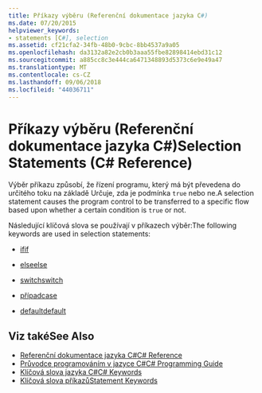 ```yaml
---
title: Příkazy výběru (Referenční dokumentace jazyka C#)
ms.date: 07/20/2015
helpviewer_keywords:
- statements [C#], selection
ms.assetid: cf21cfa2-34fb-48b0-9cbc-8bb4537a9a05
ms.openlocfilehash: da3132a82e2cb0b3aaa55fbe82898414ebd31c12
ms.sourcegitcommit: a885cc8c3e444ca6471348893d5373c6e9e49a47
ms.translationtype: MT
ms.contentlocale: cs-CZ
ms.lasthandoff: 09/06/2018
ms.locfileid: "44036711"
---
```

# <a name="selection-statements-c-reference"></a><span data-ttu-id="61407-102">Příkazy výběru (Referenční dokumentace jazyka C#)</span><span class="sxs-lookup"><span data-stu-id="61407-102">Selection Statements (C# Reference)</span></span>
<span data-ttu-id="61407-103">Výběr příkazu způsobí, že řízení programu, který má být převedena do určitého toku na základě Určuje, zda je podmínka `true` nebo ne.</span><span class="sxs-lookup"><span data-stu-id="61407-103">A selection statement causes the program control to be transferred to a specific flow based upon whether a certain condition is `true` or not.</span></span>  
  
 <span data-ttu-id="61407-104">Následující klíčová slova se používají v příkazech výběr:</span><span class="sxs-lookup"><span data-stu-id="61407-104">The following keywords are used in selection statements:</span></span>  
  
-   [<span data-ttu-id="61407-105">if</span><span class="sxs-lookup"><span data-stu-id="61407-105">if</span></span>](../../../csharp/language-reference/keywords/if-else.md)  
  
-   [<span data-ttu-id="61407-106">else</span><span class="sxs-lookup"><span data-stu-id="61407-106">else</span></span>](../../../csharp/language-reference/keywords/if-else.md)  
  
-   [<span data-ttu-id="61407-107">switch</span><span class="sxs-lookup"><span data-stu-id="61407-107">switch</span></span>](../../../csharp/language-reference/keywords/switch.md)  
  
-   [<span data-ttu-id="61407-108">případ</span><span class="sxs-lookup"><span data-stu-id="61407-108">case</span></span>](../../../csharp/language-reference/keywords/switch.md)  
  
-   [<span data-ttu-id="61407-109">default</span><span class="sxs-lookup"><span data-stu-id="61407-109">default</span></span>](../../../csharp/language-reference/keywords/switch.md)  

## <a name="see-also"></a><span data-ttu-id="61407-110">Viz také</span><span class="sxs-lookup"><span data-stu-id="61407-110">See Also</span></span>

- [<span data-ttu-id="61407-111">Referenční dokumentace jazyka C#</span><span class="sxs-lookup"><span data-stu-id="61407-111">C# Reference</span></span>](../../../csharp/language-reference/index.md)  
- [<span data-ttu-id="61407-112">Průvodce programováním v jazyce C#</span><span class="sxs-lookup"><span data-stu-id="61407-112">C# Programming Guide</span></span>](../../../csharp/programming-guide/index.md)  
- [<span data-ttu-id="61407-113">Klíčová slova jazyka C#</span><span class="sxs-lookup"><span data-stu-id="61407-113">C# Keywords</span></span>](../../../csharp/language-reference/keywords/index.md)  
- [<span data-ttu-id="61407-114">Klíčová slova příkazů</span><span class="sxs-lookup"><span data-stu-id="61407-114">Statement Keywords</span></span>](../../../csharp/language-reference/keywords/statement-keywords.md)
